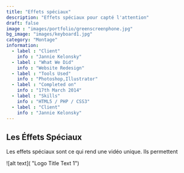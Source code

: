 ```yaml
---
title: "Effets spéciaux"
description: "Effets spéciaux pour capté l'attention"
draft: false
image : "images/portfolio/greenscreenphone.jpg"
bg_image: "images/keyboard1.jpg"
category: "Montage"
information:
  - label : "Client"
    info : "Jannie Kelonsky"
  - label : "What We Did"
    info : "Website Redesign"
  - label : "Tools Used"
    info : "Photoshop,Illustrator"
  - label : "Completed on"
    info : "17th March 2014"
  - label : "Skills"
    info : "HTML5 / PHP / CSS3"
  - label : "Client"
    info : "Jannie Kelonsky"
---
```


## Les Éffets Spéciaux

Les effets spéciaux sont ce qui rend une vidéo unique. Ils permettent 











![alt text]( "Logo Title Text 1")